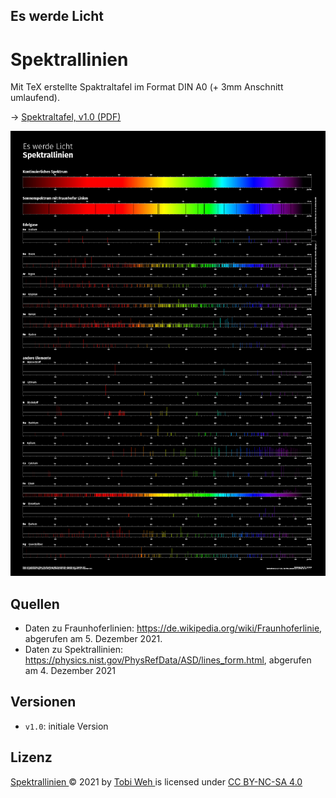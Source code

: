 ## Es werde Licht
# Spektrallinien

Mit TeX erstellte Spaktraltafel im Format DIN A0 (+ 3mm Anschnitt umlaufend).

→ [Spektraltafel, v1.0 (PDF)](https://github.com/tweh/spektrallinien/raw/master/versions/spektrum_v1.0.pdf)

![Spektraltafel](versions/spektrum_v1.0.png)

## Quellen

- Daten zu Fraunhoferlinien: <https://de.wikipedia.org/wiki/Fraunhoferlinie>, abgerufen am 5. Dezember 2021.
- Daten zu Spektrallinien: <https://physics.nist.gov/PhysRefData/ASD/lines_form.html>, abgerufen am 4. Dezember 2021

## Versionen

- `v1.0`: initiale Version

## Lizenz

[Spektrallinien ](https://github.com/tweh/spektrallinien) © 2021 by  [Tobi Weh ](https://herrw.de/) is licensed under  [CC BY-NC-SA 4.0](http://creativecommons.org/licenses/by-nc-sa/4.0/?ref=chooser-v1)